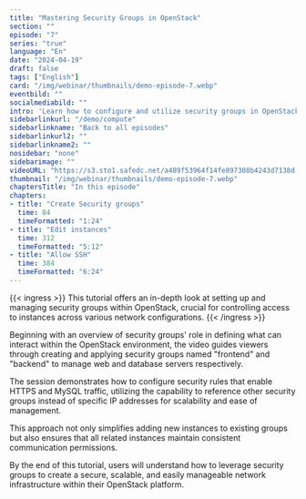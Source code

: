 ```yaml
---
title: "Mastering Security Groups in OpenStack"
section: ""
episode: "7"
series: "true"
language: "En"
date: "2024-04-19"
draft: false
tags: ["English"]
card: "/img/webinar/thumbnails/demo-episode-7.webp"
eventbild: ""
socialmediabild: ""
intro: 'Learn how to configure and utilize security groups in OpenStack to manage access and streamline security across multiple instances effectively.'
sidebarlinkurl: "/demo/compute"
sidebarlinkname: "Back to all episodes"
sidebarlinkurl2: ""
sidebarlinkname2: ""
nosidebar: "none"
sidebarimage: ""
videoURL: "https://s3.sto1.safedc.net/a489f53964f14fe897308b4243d7138d:processedvideos/safespring-demo-episode-7-advanced-security-groups/master.m3u8"
thumbnail: "/img/webinar/thumbnails/demo-episode-7.webp"
chaptersTitle: "In this episode"
chapters:
- title: "Create Security groups"
  time: 84
  timeFormatted: "1:24"
- title: "Edit instances"
  time: 312
  timeFormatted: "5:12"
- title: "Allow SSH"
  time: 384
  timeFormatted: "6:24"
---
```


{{< ingress >}}
This tutorial offers an in-depth look at setting up and managing security groups within OpenStack, crucial for controlling access to instances across various network configurations. 
{{< /ingress >}}

Beginning with an overview of security groups' role in defining what can interact within the OpenStack environment, the video guides viewers through creating and applying security groups named "frontend" and "backend" to manage web and database servers respectively. 

The session demonstrates how to configure security rules that enable HTTPS and MySQL traffic, utilizing the capability to reference other security groups instead of specific IP addresses for scalability and ease of management. 

This approach not only simplifies adding new instances to existing groups but also ensures that all related instances maintain consistent communication permissions. 

By the end of this tutorial, users will understand how to leverage security groups to create a secure, scalable, and easily manageable network infrastructure within their OpenStack platform.